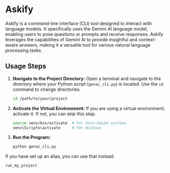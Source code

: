 # Askify

Askify is a command-line interface (CLI) tool designed to interact with language models. It specifically uses the Gemini AI language model, enabling users to pose questions or prompts and receive responses. Askify leverages the capabilities of Gemini AI to provide insightful and context-aware answers, making it a versatile tool for various natural language processing tasks.

## Usage Steps

1. **Navigate to the Project Directory:**
   Open a terminal and navigate to the directory where your Python script (`genai_cli.py`) is located. Use the `cd` command to change directories.
   ```bash
   cd /path/to/your/project

2. **Activate the Virtual Environment:**
   If you are using a virtual environment, activate it. If not, you can skip this step.
   ```bash
   source venv/bin/activate  # For Unix-based systems
   venv\Scripts\activate     # For Windows

3. **Run the Program:**
   ```bash
   python genai_cli.py

 If you have set up an alias, you can use that instead.
 ```bash
 run_my_project
